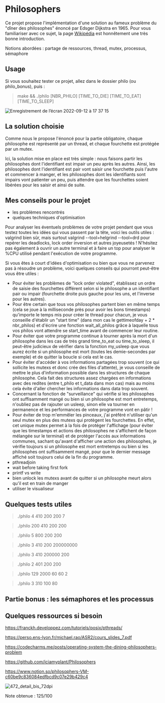 # Philosophers

Ce projet propose l'implémentation d'une solution au fameux problème du "dîner des philosophes" énoncé par Edsger Dijkstra en 1965. Pour vous familiariser avec ce sujet, la page [Wikipédia](https://en.wikipedia.org/wiki/Dining_philosophers_problem) est honnêtement une très bonne introduction.

Notions abordées : partage de ressources, thread, mutex, processus, sémaphore

## Usage

Si vous souhaitez tester ce projet, allez dans le dossier philo (ou philo_bonus), puis :

> make && ./philo [NBR_PHILO] [TIME_TO_DIE] [TIME_TO_EAT] [TIME_TO_SLEEP]

![Enregistrement de l’écran 2022-09-12 à 17 37 15](https://user-images.githubusercontent.com/96736158/189696687-86556883-b3ec-4733-9d00-0d6b0f5e92a7.gif)

## La solution choisie

Comme nous le propose l'énoncé pour la partie obligatoire, chaque philosophe est représenté par un thread, et chaque fourchette est protégée par un mutex.

Ici, la solution mise en place est très simple : nous faisons partir les philosophes dont l'identifiant est impair un peu après les autres. Ainsi, les philosophes dont l'identifiant est pair vont saisir une fourchette puis l'autre et commencer à manger, et les philosophes dont les identifiants sont impairs vont patienter un peu, puis attendre que les fourchettes soient libérées pour les saisir et ainsi de suite.

## Mes conseils pour le projet

- les problèmes rencontrés
- quelques techniques d'optimisation

Pour analyser les éventuels problèmes de votre projet pendant que vous testez toutes les idées qui vous passent par la tête, voici les outils utiles : valgrind bien sûr, mais surtout valgrind --tool=helgrind --tool=drd pour repérer les deadlocks, lock order inversion et autres joyeusetés ! N'hésitez pas également à ouvrir un autre terminal et à faire un top pour analyser le %CPU utilisé pendant l'exécution de votre programme.

Si vous êtes à court d'idées d'optimisation ou bien que vous ne parvenez pas à résoudre un problème, voici quelques conseils qui pourront peut-être vous être utiles :

* Pour éviter les problèmes de "lock order violated", établissez un ordre de saisie des fourchettes différent selon si le philosophe a un identifiant pair ou impair (fourchette droite puis gauche pour les uns, et l'inverse pour les autres).
* Pour être certain que tous vos philosophes partent bien en même temps (cela se joue à la milliseconde près pour avoir les bons timestamps) qu'importe le temps mis pour créer le thread pour chacun, je vous conseille d'établir un "start time" (dans mon cas le gettimeofday + 2 * nbr_philos) et d'écrire une fonction wait_all_philos grâce à laquelle tous vos philos vont attendre se start_time avant de commencer leur routine.
* Pour éviter que votre programme continue à tourner après la mort d'un philosophe dans les cas de très grand time_to_eat ou time_to_sleep, il peut-être judicieux de vérifier dans la fonction my_usleep que vous aurez écrite si un philosophe est mort (toutes les demie-secondes par exemple) et de quitter la boucle si cela est le cas.
* Pour éviter d'accéder à vos informations partagées trop souvent (ce qui sollicite les mutexs et donc crée des files d'attente), je vous conseille de mettre le plus d'information possible dans les structures de chaque philosophe. Cela fait des structures assez chargées en informations avec des redites (entre t_philo et t_data dans mon cas) mais au moins cela évite d'aller chercher les informations dans data trop souvent.
* Concernant la fonction de "surveillance" qui vérifie si les philosophes ont suffisamment mangé ou bien si un philosophe est mort entretemps, n'oubliez pas de rajouter un usleep, sinon elle va tourner en permanence et les performances de votre programme vont en pâtir !
* Pour éviter de trop m'emmêler les pinceaux, j'ai préféré n'utiliser qu'un seul mutex en plus des mutexs qui protègent les fourchettes. En effet, cet unique mutex permet à la fois de protéger l'affichage (pour éviter que les timestamps et actions des philosophes ne s'affichent de façon mélangée sur le terminal) et de protéger l'accès aux informations communes, sachant qu'avant d'afficher une action des philosophes, je vérifie toujours si un philosophe est mort entretemps ou bien si les philosophes ont suffisamment mangé, pour que le dernier message affiché soit toujours celui de la fin du programme.
* pthreadjoin
* wait before taking first fork
* printf vs write
* bien unlock les mutexs avant de quitter si un philosophe meurt alors qu'il est en train de manger
* utiliser le visualiseur

## Quelques tests utiles

> ./philo 4 410 200 200 7

> ./philo 200 410 200 200

> ./philo 5 800 200 200

> ./philo 3 410 200 200000000

> ./philo 3 410 200000 200

> ./philo 2 401 200 200

> ./philo 129 2000 60 60 2

> ./philo 3 310 100 80

## Partie bonus : les sémaphores et les processus


## Quelques ressources si besoin

https://franckh.developpez.com/tutoriels/posix/pthreads/

https://perso.ens-lyon.fr/michael.rao/ASR2/cours_slides_7.pdf

https://codecharms.me/posts/operating-system-the-dining-philosophers-problem

https://github.com/iciamyplant/Philosophers

https://www.notion.so/philosophers-VM-c60be9c836084edfbcd9c07e29b429c4

![472_detail_bis_72dpi](https://user-images.githubusercontent.com/96736158/189720115-3c1fbdfa-c4f2-4833-954a-693443ffee04.jpg)

Note obtenue : 125/100

